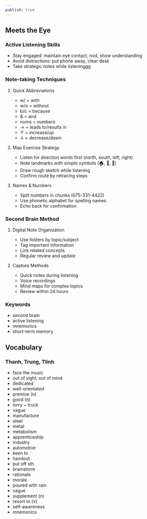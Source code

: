 ```yaml
---
publish: true
---
```


## Meets the Eye

### Active Listening Skills
- Stay engaged: maintain eye contact, nod, show understanding
- Avoid distractions: put phone away, clear desk
- Take strategic notes while listeninggg

### Note-taking Techniques
1. Quick Abbreviations
   - w/ = with
   - w/o = without
   - b/c = because
   - & = and
   - nums = numbers
   - → = leads to/results in
   - ↑ = increase/up
   - ↓ = decrease/down

2. Map Exercise Strategy
   - Listen for direction words first (north, south, left, right)
   - Note landmarks with simple symbols (🏠, 🏫, 🌳)
   - Draw rough sketch while listening
   - Confirm route by retracing steps

3. Names & Numbers
   - Split numbers in chunks (075-331-4422)
   - Use phonetic alphabet for spelling names
   - Echo back for confirmation

### Second Brain Method
1. Digital Note Organization
   - Use folders by topic/subject
   - Tag important information
   - Link related concepts
   - Regular review and update

2. Capture Methods
   - Quick notes during listening
   - Voice recordings
   - Mind maps for complex topics
   - Review within 24 hours

### Keywords
- second brain
- active listening
- mnemonics
- short-term memory

## Vocabulary

### Thanh, Trung, Tlinh
- face the music
- out of sight, out of mind
- dedicated
- well-orientated
- premise (n)
- good (n)
- lorry ~ truck
- vague
- manufacture
- steel
- metal
- metabolism
- apprenticeship
- industry
- automotive
- keen to
- handout
- put off sth
- brainstorm
- rationale
- morale
- poured with rain
- vague
- supplement (n)
- resort to (v)
- self-awareness
- mnemonics


